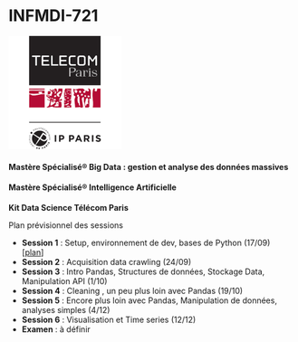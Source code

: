 # INFMDI-721
![Télécom Paris Mastères Spécialisés®](./index.png)

#### Mastère Spécialisé® Big Data : gestion et analyse des données massives

#### Mastère Spécialisé® Intelligence Artificielle

**Kit Data Science Télécom Paris**

Plan prévisionnel des sessions

- **Session 1** : Setup, environnement de dev, bases de Python (17/09) [[plan](session1.md)]
- **Session 2** : Acquisition data crawling (24/09)
- **Session 3** : Intro Pandas, Structures de données, Stockage Data, Manipulation API (1/10)
- **Session 4** : Cleaning , un peu plus loin avec Pandas (19/10)
- **Session 5** : Encore plus loin avec Pandas, Manipulation de données, analyses simples (4/12)
- **Session 6** : Visualisation et Time series (12/12)
- **Examen** : à définir

